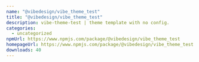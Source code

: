 ```yaml
---
name: "@vibedesign/vibe_theme_test"
title: "@vibedesign/vibe_theme_test"
description: vibe-theme-test | theme template with no config.
categories:
  - uncategorized
npmUrl: https://www.npmjs.com/package/@vibedesign/vibe_theme_test
homepageUrl: https://www.npmjs.com/package/@vibedesign/vibe_theme_test
downloads: 40
---
```

